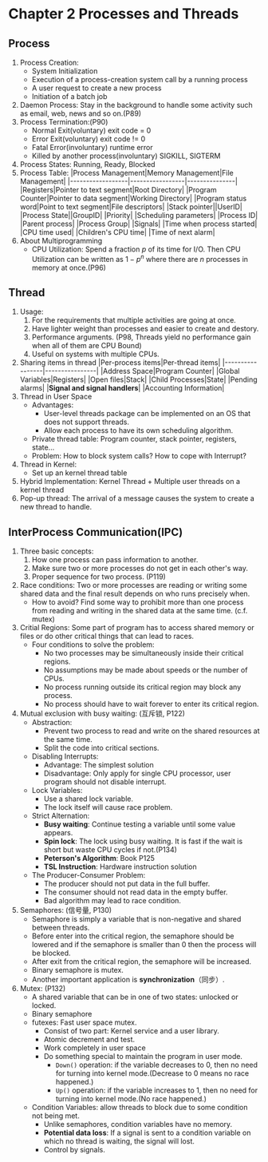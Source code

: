 # Chapter 2 Processes and Threads

## Process
1. Process Creation:
   - System Initialization
   - Execution of a process-creation system call by a running process
   - A user request to create a new process
   - Initiation of a batch job
2. Daemon Process: Stay in the background to handle some activity such as email, web, news and so on.(P89)
3. Process Termination:(P90)
   - Normal Exit(voluntary) exit code = 0
   - Error Exit(voluntary) exit code != 0
   - Fatal Error(involuntary) runtime error
   - Killed by another process(involuntary) SIGKILL, SIGTERM
4. Process States: Running, Ready, Blocked
5. Process Table:
   |Process Management|Memory Management|File Management|
   |------------------|-----------------|---------------|
   |Registers|Pointer to text segment|Root Directory|
   |Program Counter|Pointer to data segment|Working Directory|
   |Program status word|Point to text segment|File descriptors|
   |Stack pointer||UserID|
   |Process State||GroupID|
   |Priority|
   |Scheduling parameters|
   |Process ID|
   |Parent process|
   |Process Group|
   |Signals|
   |Time when process started|
   |CPU time used|
   |Children's CPU time|
   |Time of next alarm|
6. About Multiprogramming
   - CPU Utilization: Spend a fraction $p$ of its time for I/O. Then CPU Utilization can be written as $1-p^n$ where there are $n$ processes in memory at once.(P96)
 
## Thread
1. Usage:
   1. For the requirements that multiple activities are going at once.
   2. Have lighter weight than processes and easier to create and destory.
   3. Performance arguments. (P98, Threads yield no performance gain when all of them are CPU Bound)
   4. Useful on systems with multiple CPUs.
2. Sharing items in thread
   |Per-process items|Per-thread items|
   |-----------------|----------------|
   |Address Space|Program Counter|
   |Global Variables|Registers|
   |Open files|Stack|
   |Child Processes|State|
   |Pending alarms|
   |**Signal and signal handlers**|
   |Accounting Information|
3. Thread in User Space
   - Advantages: 
     - User-level threads package can be implemented on an OS that does not support threads.
     - Allow each process to have its own scheduling algorithm.
   - Private thread table: Program counter, stack pointer, registers, state...
   - Problem: How to block system calls? How to cope with Interrupt?
4. Thread in Kernel:
   - Set up an kernel thread table
5. Hybrid Implementation: Kernel Thread + Multiple user threads on a kernel thread
6. Pop-up thread: The arrival of a message causes the system to create a new thread to handle.

## InterProcess Communication(IPC)
1. Three basic concepts:
   1. How one process can pass information to another.
   2. Make sure two or more processes do not get in each other's way.
   3. Proper sequence for two process. (P119)
2. Race conditions: Two or more processes are reading or writing some shared data and the final result depends on who runs precisely when.
   - How to avoid? Find some way to prohibit more than one process from reading and writing in the shared data at the same time. (c.f. mutex)
3. Critial Regions: Some part of program has to access shared memory or files or do other critical things that can lead to races.
   - Four conditions to solve the problem:
     - No two processes may be simultaneously inside their critical regions.
     - No assumptions may be made about speeds or the number of CPUs.
     - No process running outside its critical region may block any process.
     - No process should have to wait forever to enter its critical region.
4. Mutual exclusion with busy waiting: (互斥锁, P122)
   - Abstraction:
     - Prevent two process to read and write on the shared resources at the same time.
     - Split the code into critical sections.
   - Disabling Interrupts:
     - Advantage: The simplest solution
     - Disadvantage: Only apply for single CPU processor, user program should not disable interrupt.
   - Lock Variables:
     - Use a shared lock variable.
     - The lock itself will cause race problem.
   - Strict Alternation:
     - **Busy waiting**: Continue testing a variable until some value appears.
     - **Spin lock**: The lock using busy waiting. It is fast if the wait is short but waste CPU cycles if not.(P134)
     - **Peterson's Algorithm**: Book P125
     - **TSL Instruction**: Hardware instruction solution
   - The Producer-Consumer Problem:
     - The producer should not put data in the full buffer.
     - The consumer should not read data in the empty buffer.
     - Bad algorithm may lead to race condition.
5. Semaphores: (信号量, P130)
   - Semaphore is simply a variable that is non-negative and shared between threads.
   - Before enter into the critical region, the semaphore should be lowered and if the semaphore is smaller than 0 then the process will be blocked.
   - After exit from the critical region, the semaphore will be increased.
   - Binary semaphore is mutex.
   - Another important application is **synchronization**（同步）.
6. Mutex: (P132)
   - A shared variable that can be in one of two states: unlocked or locked.
   - Binary semaphore
   - futexes: Fast user space mutex. 
     - Consist of two part: Kernel service and a user library.
     - Atomic decrement and test.
     - Work completely in user space
     - Do something special to maintain the program in user mode.
       - `Down()` operation: if the variable decreases to 0, then no need for turning into kernel mode.(Decrease to 0 means no race happened.)
       - `Up()` operation: if the variable increases to 1, then no need for turning into kernel mode.(No race happened.)
   - Condition Variables: allow threads to block due to some condition not being met.
     - Unlike semaphores, condition variables have no memory.
     - **Potential data loss**: If a signal is sent to a condition variable on which no thread is waiting, the signal will lost.
     - Control by signals.